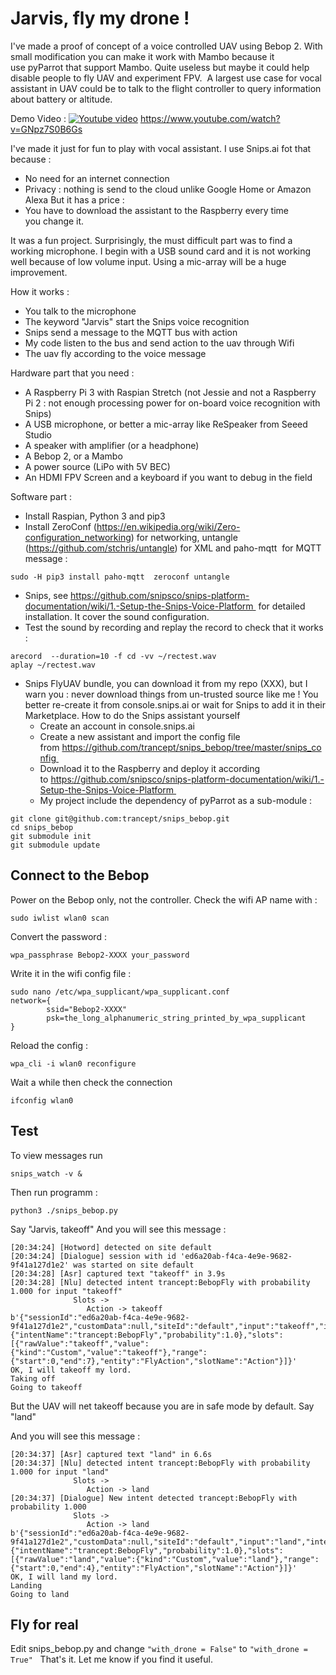 # Jarvis, fly my drone !

I've made a proof of concept of a voice controlled UAV using Bebop 2. With small modification you can make it work with Mambo because it use pyParrot that support Mambo.
Quite useless but maybe it could help disable people to fly UAV and experiment FPV. 
A largest use case for vocal assistant in UAV could be to talk to the flight controller to query information about battery or altitude.

Demo Video :
[![Youtube video](https://i.ytimg.com/vi_webp/GNpz7S0B6Gs/sddefault.webp)](https://www.youtube.com/watch?v=GNpz7S0B6Gs)
https://www.youtube.com/watch?v=GNpz7S0B6Gs

I've made it just for fun to play with vocal assistant. I use Snips.ai fot that because :
- No need for an internet connection
- Privacy : nothing is send to the cloud unlike Google Home or Amazon Alexa
But it has a price :
- You have to download the assistant to the Raspberry every time you change it.


It was a fun project. Surprisingly, the must difficult part was to find a working microphone. I begin with a USB sound card and it is not working well because of low volume input.
Using a mic-array will be a huge improvement.

How it works :
- You talk to the microphone
- The keyword "Jarvis" start the Snips voice recognition
- Snips send a message to the MQTT bus with action
- My code listen to the bus and send action to the uav through Wifi
- The uav fly according to the voice message



Hardware part that you need :
- A Raspberry Pi 3 with Raspian Stretch (not Jessie and not a Raspberry Pi 2 : not enough processing power for on-board voice recognition with Snips)
- A USB microphone, or better a mic-array like ReSpeaker from Seeed Studio
- A speaker with amplifier (or a headphone)
- A Bebop 2, or a Mambo
- A power source (LiPo with 5V BEC)
- An HDMI FPV Screen and a keyboard if you want to debug in the field

Software part :
- Install Raspian, Python 3 and pip3
- Install ZeroConf (https://en.wikipedia.org/wiki/Zero-configuration_networking) for networking, untangle (https://github.com/stchris/untangle) for XML and paho-mqtt  for MQTT message :
```
sudo -H pip3 install paho-mqtt  zeroconf untangle
```
- Snips, see https://github.com/snipsco/snips-platform-documentation/wiki/1.-Setup-the-Snips-Voice-Platform  for detailed installation. It cover the sound configuration.
- Test the sound by recording and replay the record to check that it works :
```
arecord  --duration=10 -f cd -vv ~/rectest.wav
aplay ~/rectest.wav
```
- Snips FlyUAV bundle, you can download it from my repo (XXX), but I warn you : never download things from un-trusted source like me ! You better re-create it from console.snips.ai or wait for Snips to add it in their Marketplace. How to do the Snips assistant yourself
  - Create an account in console.snips.ai
  - Create a new assistant and import the config file from https://github.com/trancept/snips_bebop/tree/master/snips_config 
  - Download it to the Raspberry and deploy it according to https://github.com/snipsco/snips-platform-documentation/wiki/1.-Setup-the-Snips-Voice-Platform 
  - My project include the dependency of pyParrot as a sub-module :
```
git clone git@github.com:trancept/snips_bebop.git
cd snips_bebop
git submodule init
git submodule update
```

## Connect to the Bebop
Power on the Bebop only, not the controller.
Check the wifi AP name with :
```
sudo iwlist wlan0 scan
```
Convert the password :
```
wpa_passphrase Bebop2-XXXX your_password
```
Write it in the wifi config file :
```
sudo nano /etc/wpa_supplicant/wpa_supplicant.conf
network={
        ssid="Bebop2-XXXX"
        psk=the_long_alphanumeric_string_printed_by_wpa_supplicant
}
```
Reload the config :
```
wpa_cli -i wlan0 reconfigure
```
Wait a while then check the connection
```
ifconfig wlan0
```
## Test

To view messages run
```
snips_watch -v &
```
Then run programm :
```
python3 ./snips_bebop.py
```

Say "Jarvis, takeoff"
And you will see this message :
```
[20:34:24] [Hotword] detected on site default
[20:34:24] [Dialogue] session with id 'ed6a20ab-f4ca-4e9e-9682-9f41a127d1e2' was started on site default
[20:34:28] [Asr] captured text "takeoff" in 3.9s
[20:34:28] [Nlu] detected intent trancept:BebopFly with probability 1.000 for input "takeoff"
              Slots ->
                 Action -> takeoff
b'{"sessionId":"ed6a20ab-f4ca-4e9e-9682-9f41a127d1e2","customData":null,"siteId":"default","input":"takeoff","intent":{"intentName":"trancept:BebopFly","probability":1.0},"slots":[{"rawValue":"takeoff","value":{"kind":"Custom","value":"takeoff"},"range":{"start":0,"end":7},"entity":"FlyAction","slotName":"Action"}]}'
OK, I will takeoff my lord.
Taking off
Going to takeoff
```

But the UAV will net takeoff because you are in safe mode by default.
Say "land"

And you will see this message :
```
[20:34:37] [Asr] captured text "land" in 6.6s
[20:34:37] [Nlu] detected intent trancept:BebopFly with probability 1.000 for input "land"
              Slots ->
                 Action -> land
[20:34:37] [Dialogue] New intent detected trancept:BebopFly with probability 1.000
              Slots ->
                 Action -> land
b'{"sessionId":"ed6a20ab-f4ca-4e9e-9682-9f41a127d1e2","customData":null,"siteId":"default","input":"land","intent":{"intentName":"trancept:BebopFly","probability":1.0},"slots":[{"rawValue":"land","value":{"kind":"Custom","value":"land"},"range":{"start":0,"end":4},"entity":"FlyAction","slotName":"Action"}]}'
OK, I will land my lord.
Landing
Going to land
```

## Fly for real
Edit snips_bebop.py and change `"with_drone = False"` to `"with_drone = True"`
 
That's it. Let me know if you find it useful.
